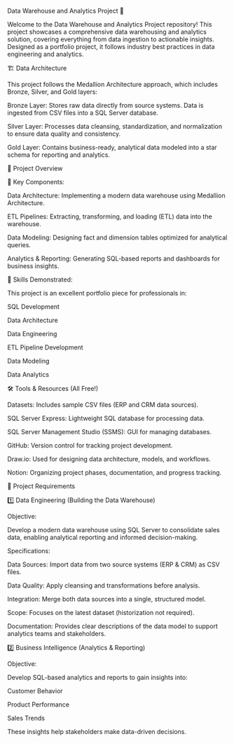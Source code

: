 Data Warehouse and Analytics Project 🚀

Welcome to the Data Warehouse and Analytics Project repository! This project showcases a comprehensive data warehousing and analytics solution, covering everything from data ingestion to actionable insights. Designed as a portfolio project, it follows industry best practices in data engineering and analytics.

🏗️ Data Architecture

This project follows the Medallion Architecture approach, which includes Bronze, Silver, and Gold layers:

Bronze Layer: Stores raw data directly from source systems. Data is ingested from CSV files into a SQL Server database.

Silver Layer: Processes data cleansing, standardization, and normalization to ensure data quality and consistency.

Gold Layer: Contains business-ready, analytical data modeled into a star schema for reporting and analytics.

📖 Project Overview

🔹 Key Components:

Data Architecture: Implementing a modern data warehouse using Medallion Architecture.

ETL Pipelines: Extracting, transforming, and loading (ETL) data into the warehouse.

Data Modeling: Designing fact and dimension tables optimized for analytical queries.

Analytics & Reporting: Generating SQL-based reports and dashboards for business insights.

🎯 Skills Demonstrated:

This project is an excellent portfolio piece for professionals in:

SQL Development

Data Architecture

Data Engineering

ETL Pipeline Development

Data Modeling

Data Analytics

🛠️ Tools & Resources (All Free!)

Datasets: Includes sample CSV files (ERP and CRM data sources).

SQL Server Express: Lightweight SQL database for processing data.

SQL Server Management Studio (SSMS): GUI for managing databases.

GitHub: Version control for tracking project development.

Draw.io: Used for designing data architecture, models, and workflows.

Notion: Organizing project phases, documentation, and progress tracking.

🚀 Project Requirements

1️⃣ Data Engineering (Building the Data Warehouse)

Objective:

Develop a modern data warehouse using SQL Server to consolidate sales data, enabling analytical reporting and informed decision-making.

Specifications:

Data Sources: Import data from two source systems (ERP & CRM) as CSV files.

Data Quality: Apply cleansing and transformations before analysis.

Integration: Merge both data sources into a single, structured model.

Scope: Focuses on the latest dataset (historization not required).

Documentation: Provides clear descriptions of the data model to support analytics teams and stakeholders.

2️⃣ Business Intelligence (Analytics & Reporting)

Objective:

Develop SQL-based analytics and reports to gain insights into:

Customer Behavior

Product Performance

Sales Trends

These insights help stakeholders make data-driven decisions.
